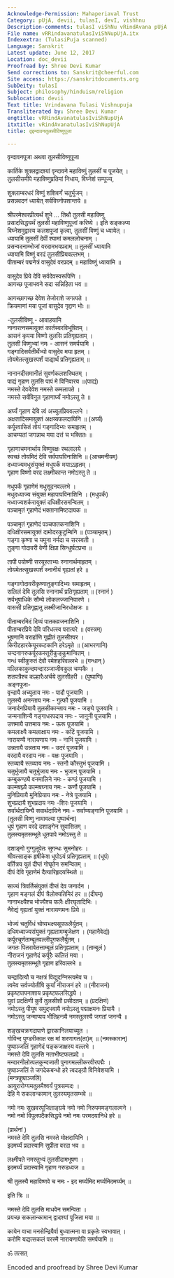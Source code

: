 ```yaml
---
Acknowledge-Permission: Mahaperiaval Trust
Category: pUjA, devii, tulasI, devI, vishhnu
Description-comments: tulasI viShNu vRindAvana pUjA
File name: vRRindavanatulasIviShNupUjA.itx
Indexextra: (TulasiPuja scanned)
Language: Sanskrit
Latest update: June 12, 2017
Location: doc_devii
Proofread by: Shree Devi Kumar
Send corrections to: Sanskrit@cheerful.com
Site access: https://sanskritdocuments.org
SubDeity: tulasI
Subject: philosophy/hinduism/religion
Sublocation: devii
Text title: Vrindavana Tulasi Vishnupuja
Transliterated by: Shree Devi Kumar
engtitle: vRRindAvanatulasIviShNupUjA
itxtitle: vRindAvanatulasIviShNupUjA
title: वृइन्दावनतुलसीविष्णुपूजा

---
```

  
 वृन्दावनपूजा अथवा तुलसीविष्णुपूजा   
  
कार्तिके शुक्लद्वादश्यां वृन्दावने महाविष्णुं तुलसीं च पूजयेत् ।  
तुलसीसमीपे महाविष्णुप्रतिमां निधाय, विघ्नेशं सम्पूज्य,  
  
शुक्लाम्बरधरं विष्णुं शशिवर्णं चतुर्भुजम् ।  
प्रसन्नवदनं ध्यायेत् सर्वविघ्नोपशान्तये ॥  
  
श्रीपरमेश्वरप्रीत्यर्थं शुभे ... तिथौ तुलसी महाविष्णु  
प्रसादसिद्ध्यर्थं तुलसी महाविष्णुपूजां करिष्ये । इति सङ्कल्प्य  
विघ्नेशमुद्वास्य कलशपूजां कृत्वा, तुलसीं विष्णुं च ध्यायेत् ।  
ध्यायामि तुलसीं देवीं श्यामां कमललोचनाम् ।  
प्रसन्वदनाम्भोजां वरदामभयप्रदाम् ॥ तुलसीं ध्यायामि  
ध्यायामि विष्णुं वरदं तुलसीप्रियवल्लभम् ।  
पीताम्बरं पद्मनेत्रं वासुदेवं वरप्रदम् ॥ महाविष्णुं ध्यायामि ॥  
  
वासुदेव प्रिये देवि सर्वदेवस्वरूपिणि ।  
आगच्छ पूजाभवने सदा सन्निहिता भव ॥  
  
आगच्छागच्छ देवेश तेजोराशे जगत्पते ।  
क्रियमाणां मया पूजां वासुदेव गृद्दाण भोः ॥  
  
-तुलसीविष्णू - आवाहयामि  
नानारत्नसमायुक्तं कार्तस्वरविभूषितम् ।  
आसनं कृपया विष्णो तुलसि प्रतिगृह्यताम् ।  
तुलसी विष्णुभ्यां नमः - आसनं समर्पयामि ।  
गङ्गादिसर्वतीर्थेभ्यो वासुदेव मया हृतम् ।  
तोयमेतत्सुखस्पर्शं पाद्यार्थं प्रतिगृह्यताम् ॥  
  
नानानदीसमानीतं सुवर्णकलशस्थितम् ।  
पाद्यं गृहाण तुलसि पापं मे विनिवारय ॥(पाद्यं)  
नमस्ते देवदेवेश नमस्ते कमलापते ।  
नमस्ते सर्वविनुत गृहाणार्घ्यं नमोऽस्तु ते ॥  
  
अर्घ्यं गृहाण देवि त्वं अच्युतप्रियवल्लभे ।  
अक्षतादिसमायुक्तं अक्षय्यफलदायिनि ॥ (अर्घ्यं)  
कर्पूरवासितं तोयं गङ्गादिभ्यः समाहृतम् ।  
आचम्यतां जगन्नाथ मया दत्तं च भक्तितः ॥  
  
गृहाणाचमनार्थाय विष्णुवक्षः स्थलालये ।  
स्वच्छं तोयमिदं देवि सर्वपापविनाशिनि ॥ (आचमनीयम्)  
दध्याज्यमधुसंयुक्तं मधुपर्कं मयाऽऽहृतम् ।  
गृहाण विष्णो वरद लक्ष्मीकान्त नमोऽस्तु ते ॥  
  
मधुपर्कं गृहाणेमं मधुसूदनवल्लभे ।  
मधुदध्याज्य संयुक्तं महापापविनाशिनि । (मधुपर्कं)  
मध्वाज्यशर्करायुक्तं दधिक्षीरसमन्वितम् ।  
पञ्चामृतं गृहाणेदं भक्तानामिष्टदायक ॥  
  
पञ्चामृतं गृहाणेदं पञ्चपातकनाशिनि ।  
दधिक्षीरसमायुक्तं दामोदरकुटुम्बिनि ॥ (पञ्चामृतम् )  
गङ्गा कृष्णा च यमुना नर्मदा च सरस्वती ।  
तुङ्गा गोदावरी वेणी क्षिप्रा सिन्धुर्घटप्रभा ॥  
  
तापी पयोष्णी सरयूस्ताभ्यः स्नानार्थमाहृतम् ।  
तोयमेतत्सुखस्पर्शं स्नानीयं गृह्यतां हरे ॥  
  
गङ्गागोदावरीकृष्णातुङ्गादिभ्यः समाहृतम् ।  
सलिलं देवि तुलसि स्नानार्थं प्रतिगृह्यताम् ॥ (स्नानं )  
सर्वभूषाधिके सौम्ये लोकलज्जानिवारणे ।  
वाससी प्रतिगृह्णातु लक्ष्मीजानिरधोक्षजः ॥  
  
पीताम्बरमिदं दिव्यं पातकव्रजनाशिनि ।  
पीताम्बरप्रिये देवि परिधत्स्व परात्परे ॥ (वस्त्रम्)  
भूषणानि वरार्हाणि गृह्णीतं तुलसीश्वर ।  
किरीटहारकेयूरकटकानि हरेऽमृते ॥ (आभरणानि)  
चन्दनागरुकर्पूरकस्तूरीकुङ्कुमान्वितम् ।  
गन्धं स्वीकुरुतं देवौ रमेशहरिवल्लभे ॥ (गन्धान् )  
मल्लिकाकुन्दमन्दारञ्जाजीवकुल चम्पकैः ।  
शतपत्रैश्च कल्हारैःअर्चये तुलसीहरी । (पुष्पाणि)  
अङ्गपूजा-  
वृन्दायै अच्युताय नमः - पादौ पूजयामि ।  
तुलस्यै अनन्ताय नमः - गुल्फौ पूजयामि ।  
जनार्दनप्रियायै तुलसीकान्ताय नमः - जङ्घे पूजयामि ।  
जन्मनाशिन्यै गङ्गाधरपदाय नमः - जानुनी पूजयामि ।  
उत्तमायै उत्तमाय नमः - ऊरू पूजयामि ।  
कमलाक्ष्यै कमलाक्षाय नमः - कटिं पूजयामि ।  
नारायण्यै नारायणाय नमः - नाभिं पूजयामि ।  
उन्नतायै उन्नताय नमः - उदरं पूजयामि ।  
वरदायै वरदाय नमः - वक्षः पूजयामि ।  
स्तव्यायै स्तव्याय नमः - स्तनौ कौस्तुभं पूजयामि ।  
चतुर्भुजायै चतुर्भुजाय नमः - भुजान् पूजयामि ।  
कम्बुकण्ठ्यै वनमालिने नमः - कण्ठं पूजयामि ।  
कल्मषघ्न्यै कल्मषघ्नाय नमः - कर्णौ पूजयामि ।  
मुनिप्रियायै मुनिप्रियाय नमः - नेत्रे पूजयामि ।  
शुभप्रदायै शुभप्रदाय नमः -शिरः पूजयामि ।  
सर्वार्थदायिन्यै सवार्थदायिने नमः - सर्वाण्यङ्गानि पूजयामि ।  
(तुलसी विष्णु नामावल्या पुष्पार्चना)  
धूपं गृहाण वरदे दशाङ्गेन सुवासितम् ।  
तुलस्यमृतसम्भूते धूतपापे नमोऽस्तु ते ॥  
  
दशाङ्गो गुग्गुलूपेतः सुगन्धः सुमनोहरः ।  
श्रीवत्साङ्क हृषीकेश धूपोऽयं प्रतिगृह्यताम् ॥ (धूपं)  
वर्तित्रय युतं दीप्तं गोघृतेन समन्वितम् ।  
दीपं देवि गृहाणेमं दैत्यारिहृदयस्थिते ॥  
  
साज्यं त्रिवर्तिसंयुक्तं दीप्तं देव जनार्दन ।  
गृहाण मङ्गलं दीपं त्रैलोक्यतिमिरं हर ॥ (दीपम्)  
नानाभक्ष्यैश्च भोज्यैश्च फलैः क्षीरघृतादिभिः ।  
नैवेद्यं गृह्यतां युक्तं नारायणमनः प्रिये ॥  
  
भोज्यं चतुर्विधं चोष्यभक्ष्यसूपफलैर्युतम् ।  
दधिमध्वाज्यसंयुक्तं गृह्यतामम्बुजेक्षण । (महानैवेद्यं)  
कर्पूरचूर्णताम्बूलवल्लीपूगफलैर्युतम् ।  
जगतः पितरावेतत्ताम्बूलं प्रतिगृह्यताम् । (ताम्बूलं )  
नीराजनं गृहाणेदं कर्पूरैः कलितं मया ।  
तुलस्यमृतसम्भूते गृहाण हरिवल्लभे ॥  
  
चन्द्रादित्यौ च नक्षत्रं विद्युदग्निस्त्वमेव च ।  
त्वमेव सर्वज्योतींषि कुर्यां नीराजनं हरे ॥ (नीराजनं)  
प्रकृष्टपापनाशाय प्रकृष्टफलसिद्धये ।  
युवां प्रदक्षिणी कुर्वे तुलसीशौ प्रसीदतम् ॥ (प्रदक्षिणं)  
नमोऽस्तु पीयूष समुद्भवायै नमोऽस्तु पद्माक्षमनः प्रियायै ।  
नमोऽस्तु जन्माप्यय भीतिहन्त्र्यै नमस्तुलस्यै जगतां जनन्यै ॥  
  
शङ्खचक्रगदापाणे द्वारकानिलयाच्युत ।  
गोविन्द पुण्डरीकाक्ष रक्ष मां शरणागत(ता)म् ॥ (नमस्कारान्)  
पुष्पाञ्जलिं गृहाणेदं पङ्कजाक्षस्य वल्लभे ।  
नमस्ते देवि तुलसि नताभीष्टफलप्रदे ।  
मन्दारनीलोत्पलकुन्दजाती पुनागमल्लीकरवीरपद्मैः ।  
पुष्पाञ्जलिं ते जगदेकबन्धो हरे त्वदङ्ग्रौ विनिवेशयामि ।  
(मन्त्रपुष्पाञ्जलिं)  
आयुरारोग्यमतुलमैश्वर्यं पुत्रसम्पदः ।  
देहि मे सकलान्कामान् तुलस्यमृतसम्भवे ॥  
  
नमो नमः सुखवरपूजिताङ्ग्रये नमो नमो निरुपममङ्गलात्मने ।  
नमो नमो विपुलपदैकसिद्ध्ये नमो नमः परमदयानिधे हरे ॥  
  
(प्रार्थनां )  
नमस्ते देवि तुलसि नमस्ते मोक्षदायिनि ।  
इदमर्घ्यं प्रदास्यामि सुप्रीता वरदा भव ॥  
  
लक्ष्मीपते नमस्तुभ्यं तुलसीदामभूषण ।  
इदमर्घ्यं प्रदास्यामि गृहाण गरुडध्वज ॥  
  
श्री तुलस्यै महाविष्णवे च नमः - इद मर्घ्यमिद मर्घ्यमिदमर्घ्यम् ॥  
  
इति त्रिः ॥  
  
नमस्ते देवि तुलसि माधवेन समन्विता ।  
प्रयच्छ सकलान्कामान् द्वादश्यां पूजिता मया ॥  
  
कायेन वाचा मनसेन्द्रियैर्वा बुध्यात्मना वा प्रकृतेः स्वभावात् ।  
करोमि यद्यत्सकलं परस्मै नारायणायेति समर्पयामि ॥  
  
ॐ तत्सत्  
  
  
Encoded and proofread by Shree Devi Kumar  
  
